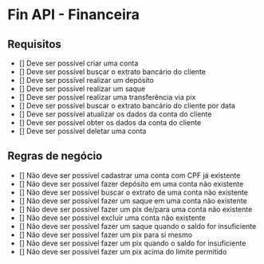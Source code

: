# Fin API - Financeira

## Requisitos 

- [] Deve ser possível criar uma conta
- [] Deve ser possível buscar o extrato bancário do cliente
- [] Deve ser possível realizar um depósito
- [] Deve ser possível realizar um saque
- [] Deve ser possível realizar uma transferência via pix
- [] Deve ser possível buscar o extrato bancário do cliente por data
- [] Deve ser possível atualizar os dados da conta do cliente
- [] Deve ser possível obter os dados da conta do cliente
- [] Deve ser possível deletar uma conta

## Regras de negócio

- [] Não deve ser possível cadastrar uma conta com CPF já existente
- [] Não deve ser possível fazer depósito em uma conta não existente
- [] Não deve ser possível buscar o extrato de uma conta não existente 
- [] Não deve ser possível fazer um saque em uma conta não existente
- [] Não deve ser possível fazer um pix de/para uma conta não existente
- [] Não deve ser possível excluir uma conta não existente
- [] Não deve ser possível fazer um saque quando o saldo for insuficiente
- [] Não deve ser possível fazer um pix para si mesmo
- [] Não deve ser possível fazer um pix quando o saldo for insuficiente
- [] Não deve ser possível fazer um pix acima do limite permitido
